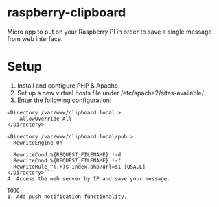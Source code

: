 # raspberry-clipboard

Micro app to put on your Raspberry PI in order to save a single message from web interface.

# Setup
1. Install and configure PHP & Apache.
2. Set up a new virtual hosts file under /etc/apache2/sites-available/.
3. Enter the following configuration:
```
<Directory /var/www/clipboard.local >
    AllowOverride All
</Directory>

<Directory /var/www/clipboard.local/pub >
  RewriteEngine On

  RewriteCond %{REQUEST_FILENAME} !-d
  RewriteCond %{REQUEST_FILENAME} !-f
  RewriteRule ^(.+)$ index.php?url=$1 [QSA,L]
</Directory>```
4. Access the web server by IP and save your message.

TODO:
1. Add push notification functionality.
